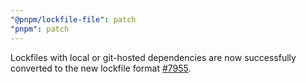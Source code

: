 ```yaml
---
"@pnpm/lockfile-file": patch
"pnpm": patch
---
```


Lockfiles with local or git-hosted dependencies are now successfully converted to the new lockfile format [#7955](https://github.com/pnpm/pnpm/issues/7955).
